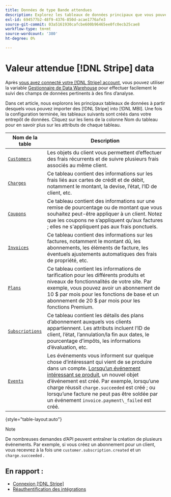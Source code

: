 ```yaml
---
title: Données de type Bande attendues
description: Explorez les tableaux de données principaux que vous pouvez importer de Stripe dans [!DNL MBI].
exl-id: 694577b2-48f9-4376-850d-acae1776afe3
source-git-commit: 03a5161930cafcbe600b96465ee0fc0ecb25cae8
workflow-type: tm+mt
source-wordcount: '380'
ht-degree: 0%

---
```


# Valeur attendue [!DNL Stripe] data

Après [vous avez connecté votre [!DNL Stripe] account](../integrations/stripe.md), vous pouvez utiliser la variable [Gestionnaire de Data Warehouse](../../../data-analyst/data-warehouse-mgr/tour-dwm.md) pour effectuer facilement le suivi des champs de données pertinents à des fins d’analyse.

Dans cet article, nous explorons les principaux tableaux de données à partir desquels vous pouvez importer des [!DNL Stripe] into [!DNL MBI]. Une fois la configuration terminée, les tableaux suivants sont créés dans votre entrepôt de données. Cliquez sur les liens de la colonne Nom du tableau pour en savoir plus sur les attributs de chaque tableau.

| **Nom de la table** | **Description** |
|-----|-----|
| [`Customers`](https://stripe.com/docs/api/curl#customer_object) | Les objets du client vous permettent d’effectuer des frais récurrents et de suivre plusieurs frais associés au même client. |
| [`Charges`](https://stripe.com/docs/api/curl#charge_object) | Ce tableau contient des informations sur les frais liés aux cartes de crédit et de débit, notamment le montant, la devise, l’état, l’ID de client, etc. |
| [`Coupons`](https://stripe.com/docs/api/curl#coupon_object) | Ce tableau contient des informations sur une remise de pourcentage ou de montant que vous souhaitez peut-être appliquer à un client. Notez que les coupons ne s’appliquent qu’aux factures ; elles ne s&#39;appliquent pas aux frais ponctuels. |
| [`Invoices`](https://stripe.com/docs/api/curl#invoice_object) | Ce tableau contient des informations sur les factures, notamment le montant dû, les abonnements, les éléments de facture, les éventuels ajustements automatiques des frais de propriété, etc. |
| [`Plans`](https://stripe.com/docs/api/curl#plan_object) | Ce tableau contient les informations de tarification pour les différents produits et niveaux de fonctionnalités de votre site. Par exemple, vous pouvez avoir un abonnement de 10 $ par mois pour les fonctions de base et un abonnement de 20 $ par mois pour les fonctions Premium. |
| [`Subscriptions`](https://stripe.com/docs/api/curl#subscription_object) | Ce tableau contient les détails des plans d’abonnement auxquels vos clients appartiennent. Les attributs incluent l’ID de client, l’état, l’annulation/la fin aux dates, le pourcentage d’impôts, les informations d’évaluation, etc. |
| [`Events`](https://stripe.com/docs/api/curl#event_object) | Les événements vous informent sur quelque chose d’intéressant qui vient de se produire dans un compte. [Lorsqu’un événement intéressant se produit](https://stripe.com/docs/api/curl#event_types), un nouvel objet d’événement est créé. Par exemple, lorsqu’une charge réussit `charge.succeeded` est créé ; ou lorsqu’une facture ne peut pas être soldée par un événement `invoice.payment\_failed` est créé. |

{style=&quot;table-layout:auto&quot;}

>[!NOTE]
>
>De nombreuses demandes d’API peuvent entraîner la création de plusieurs événements. Par exemple, si vous créez un abonnement pour un client, vous recevrez à la fois une `customer.subscription.created` et un  `charge.succeeded` .

## En rapport :

* [Connexion [!DNL Stripe]](../integrations/stripe.md)
* [Réauthentification des intégrations](https://support.magento.com/hc/en-us/articles/360016733151)
